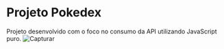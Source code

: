 # Projeto Pokedex 

Projeto desenvolvido com o foco no consumo da API utilizando JavaScript puro.
![Capturar](https://user-images.githubusercontent.com/91790222/202050839-d64ffb6f-f5bb-497e-921c-75e51f0280db.JPG)

